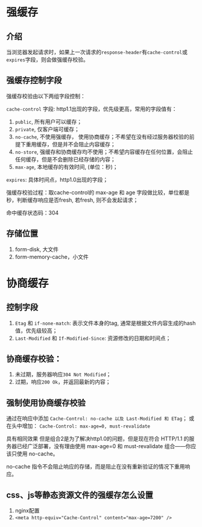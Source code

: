 
# 强缓存

## 介绍

当浏览器发起请求时，如果上一次请求的`response-header`有`cache-control`或`expires`字段，则会做强缓存校验。


## 强缓存控制字段

强缓存校验由以下两组字段控制：

`cache-control` 字段: http1.1出现的字段，优先级更高，常用的字段值有：
  1. `public`,  所有用户可以缓存；
  2. `private`, 仅客户端可缓存；
  3. `no-cache`, 不使用强缓存， 使用协商缓存；不希望在没有经过服务器校验的前提下重用缓存，但是并不会阻止内容缓存；
  4. `no-store`, 强缓存和协商缓存均不使用；不希望内容缓存在任何位置，会阻止任何缓存，但是不会删除已经存储的内容；
  5. `max-age`, 本地缓存的有效时间, (单位：秒)；

`expires`: 具体时间点，http1.0出现的字段；



强缓存校验过程：取cache-control的 max-age 和 age 字段做比较，单位都是秒，判断缓存响应是否fresh, 若fresh, 则不会发起请求；

命中缓存状态码：304


## 存储位置

1. form-disk,  大文件
2. form-memory-cache，小文件







# 协商缓存

## 控制字段

1. `Etag` 和 `if-none-match`: 表示文件本身的tag, 通常是根据文件内容生成的hash值，优先级较高；
2. `Last-Modified` 和 `If-Modified-Since`: 资源修改的日期和时间点；


## 协商缓存校验：

1. 未过期，服务器响应`304 Not Modified`；
2. 过期，响应`200 Ok`，并返回最新的内容；











## 强制使用协商缓存校验

通过在响应中添加 `Cache-Control: no-cache 以及 Last-Modified 和 ETag`；
或
在头中增加： `Cache-Control: max-age=0, must-revalidate`

具有相同效果
但是组合2是为了解决http1.0的问题，但是现在符合 HTTP/1.1 的服务器已经广泛部署，没有理由使用 max-age=0 和 must-revalidate 组合——你应该只使用 no-cache。


no-cache 指令不会阻止响应的存储，而是阻止在没有重新验证的情况下重用响应。



## css、js等静态资源文件的强缓存怎么设置

1. nginx配置
2. `<meta http-equiv="Cache-Control" content="max-age=7200" />`